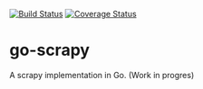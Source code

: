 [![Build Status](https://travis-ci.org/kabelsea/go-scrapy.svg?branch=master)](https://travis-ci.org/kabelsea/go-scrapy) [![Coverage Status](https://coveralls.io/repos/github/kabelsea/go-scrapy/badge.svg?branch=master)](https://coveralls.io/github/kabelsea/go-scrapy?branch=master)

# go-scrapy
A scrapy implementation in Go. (Work in progres)
